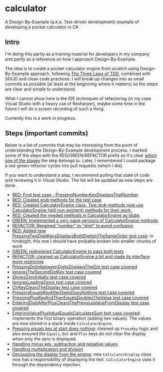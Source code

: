 # calculator
A Design-By-Example (a.k.a. Test-driven development) example of developing a pocket calculator in C#.

## Intro
I'm doing this partly as a training material for developers in my company and partly as a reference on how I approach Design-By-Example. 

The idea is to create a pocket calculator engine from scratch using Design-By-Example approach, following [The Three Laws of TDD](https://www.youtube.com/watch?v=qkblc5WRn-U), combined with SOLID and clean code practices. I will break up changes into as small commits as possible (at least at the beginning where it matters) so the steps are clear and simple to understand.

What I cannot show here is the IDE techniques of refactoring (in my case Visual Studio with a heavy use of Resharper), maybe some time in the future I will do a screen recording of such a thing.

Currently this is a work in progress.

## Steps (important commits)

Below is a list of commits that may be interesting from the point of understanding the Design-By-Example development process. I marked some of the steps with the RED/GREEN/REFACTOR prefix so it's clear [which one of the stages](http://blog.cleancoder.com/uncle-bob/2014/12/17/TheCyclesOfTDD.html) the step belongs to. Later, I remembered I could package a red-green-refactor cycles into pull requests (which I did).

If you want to understand a step, I recommend pulling that state of code and reviewing it in Visual Studio. The list will be updated as new steps are done.

* [RED: First test case - PressingNumberKeyDisplaysThatNumber](https://github.com/breki/calculator/commit/1c12d15b92217798e9e00d4d4eeb9e132ab74c92)
* [RED: Created stub methods for the test case](https://github.com/breki/calculator/commit/f7d377c8bdceb4f5e8ab17095cf6f9ed82499011)
* [RED: Created CalculatorEngine class. Test stub methods now use CalculatorEngine (still non-existent) methods for their work.](https://github.com/breki/calculator/commit/9458144b81b1ac22eb55747a8fccc0f446a51f7e)
* [RED: Created the needed methods in CalculatorEngine as stubs](https://github.com/breki/calculator/commit/e29df4b966db983c7f8840f763602428fb657ee2)
* [GREEN: Implemented a very naive versions of CalculatorEngine methods](https://github.com/breki/calculator/commit/d275258caf2f8151e0d147eb4460ff0e738c5375)
* [REFACTOR: Renamed "number" to "digit" to avoid confusion](https://github.com/breki/calculator/commit/b9104cb2d9ae6b02d38e56678e21651ca819e11b)
* [RED: Added new PressingTwoDigitKeysDisplaysBothDigitsInTheSameOrder test case](https://github.com/breki/calculator/commit/642d073cf9e8747818cce11ca4cd9e193387c841): in hindsight, this one I should have probably broken into smaller chunks of work
* [GREEN: redesigned CalculatorEngine to pass both tests](https://github.com/breki/calculator/commit/b569f6753b1761495648f2d6bddd2eb75c1d09d0)
* [REFACTOR: cleaned up CalculatorEngine a bit and made its interface more restrictive](https://github.com/breki/calculator/commit/5b2b854edd674e0000fe8dcb55e3c8716e529405)
* [PressingDotInbetweenDigitsDisplaysTheDot test case covered](https://github.com/breki/calculator/commit/96f5e4eb94a5626136930c631cdfae43c22cef89)
* [IgnoresTheSecondDotKey test case covered](https://github.com/breki/calculator/commit/0af0400e59570f4b796f2b17081df7717dc2c552)
* [ShowsZeroInitially test case covered](https://github.com/breki/calculator/pull/1/files)
* [IgnoresLeadingZeros test case covered](https://github.com/breki/calculator/pull/2/files)
* [ClrKeyClearsTheDisplay test case covered](https://github.com/breki/calculator/pull/3/files)
* [PressingEqualsKeyAfterDigitsDoesNothing test case covered](https://github.com/breki/calculator/pull/4/files)
* [PressingPlusKeyAndThenEqualsDoublesTheValue test case covered](https://github.com/breki/calculator/pull/5/files)
* [EnteringDigitAfterPlusClearsThePreviousValueFromDisplay test case covered](https://github.com/breki/calculator/pull/6/files)
* [EnteringValuePlusValueEqualsCalculatesSum test case covered](https://github.com/breki/calculator/pull/7/files): implements the first binary operation (adding two values). The values are now stored in a stack inside `CalculatorEngine`.
* [Pressing equals key at start does nothing](https://github.com/breki/calculator/pull/8/files): cleaned up `PressKey` logic and also ensured the `Equals`, `Dot` and `Plus` keys do not clear the display when only the zero is displayed.
* [Handling minus key, subtraction and negative values](https://github.com/breki/calculator/pull/9/files)
* [Handling multiplication and division](https://github.com/breki/calculator/pull/10/files)
* [Decoupling the display from the engine](https://github.com/breki/calculator/pull/11): new `CalculatorDisplay` class now has a responsibility of displaying the text. `CalculatorEngine` uses it through the dependency injection.
